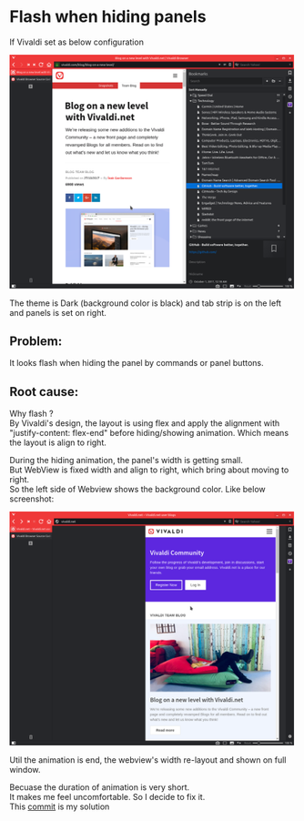 # Flash when hiding panels

If Vivaldi set as below configuration

<img src="https://github.com/WillyYu/vivaldi_1.11_toggle_panel/blob/master/images/vivaldi_layout_left_panel.png?raw=true" width="500"/>

The theme is Dark (background color is black) 
and tab strip is on the left and panels is set on right.

## Problem:
It looks flash when hiding the panel by commands or panel buttons.

## Root cause:
Why flash ?<br>
By Vivaldi's design, the layout is using flex and apply the alignment with "justify-content: flex-end" before hiding/showing animation. 
Which means the layout is align to right.<br>

During the hiding animation, the panel's width is getting small. <br>
But WebView is fixed width and align to right, which bring about moving to right.<br>
So the left side of Webview shows the background color. Like below screenshot: <br>

<img src="https://github.com/WillyYu/vivaldi_1.11_toggle_panel/blob/master/images/vivaldi_panel_hiding.png?raw=true" width="500" />

Util the animation is end, the webview's width re-layout and shown on full window.

Becuase the duration of animation is very short.<br>
It makes me feel uncomfortable. So I decide to fix it.<br>
This <a href="https://github.com/WillyYu/vivaldi_1.11_toggle_panel/commit/9dae724129db61f2bb22c6da13986226902da926">commit</a> is my solution
